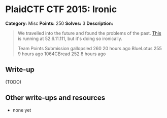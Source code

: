 # PlaidCTF CTF 2015: Ironic

**Category:** Misc
**Points:** 250
**Solves:** 3
**Description:**

> We travelled into the future and found the problems of the past. [This](http://play.plaidctf.com/files/ironic_bb8a8e263a6e142108803741e4bf887e) is running at 52.6.11.111, but it's doing so ironically.
> 
> 
> Team	Points	Submission
> gallopsled	260	20 hours ago
> BlueLotus	255	9 hours ago
> 1064CBread	252	8 hours ago

## Write-up

(TODO)

## Other write-ups and resources

* none yet